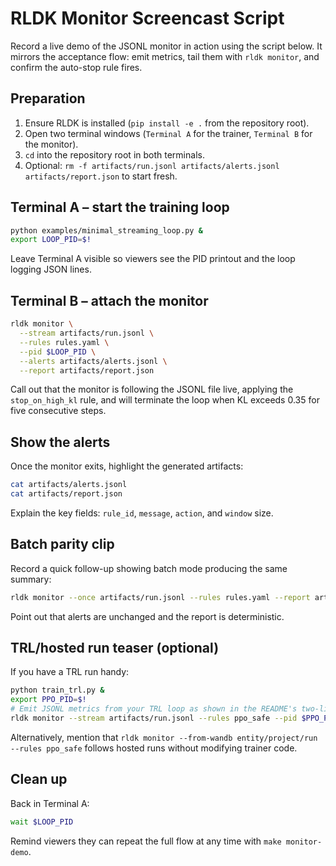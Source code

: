 # RLDK Monitor Screencast Script

Record a live demo of the JSONL monitor in action using the script below. It mirrors the acceptance flow: emit metrics, tail them
with `rldk monitor`, and confirm the auto-stop rule fires.

## Preparation

1. Ensure RLDK is installed (`pip install -e .` from the repository root).
2. Open two terminal windows (`Terminal A` for the trainer, `Terminal B` for the monitor).
3. `cd` into the repository root in both terminals.
4. Optional: `rm -f artifacts/run.jsonl artifacts/alerts.jsonl artifacts/report.json` to start fresh.

## Terminal A – start the training loop

```bash
python examples/minimal_streaming_loop.py &
export LOOP_PID=$!
```

Leave Terminal A visible so viewers see the PID printout and the loop logging JSON lines.

## Terminal B – attach the monitor

```bash
rldk monitor \
  --stream artifacts/run.jsonl \
  --rules rules.yaml \
  --pid $LOOP_PID \
  --alerts artifacts/alerts.jsonl \
  --report artifacts/report.json
```

Call out that the monitor is following the JSONL file live, applying the `stop_on_high_kl` rule, and will terminate the loop when
KL exceeds 0.35 for five consecutive steps.

## Show the alerts

Once the monitor exits, highlight the generated artifacts:

```bash
cat artifacts/alerts.jsonl
cat artifacts/report.json
```

Explain the key fields: `rule_id`, `message`, `action`, and `window` size.

## Batch parity clip

Record a quick follow-up showing batch mode producing the same summary:

```bash
rldk monitor --once artifacts/run.jsonl --rules rules.yaml --report artifacts/report.json
```

Point out that alerts are unchanged and the report is deterministic.

## TRL/hosted run teaser (optional)

If you have a TRL run handy:

```bash
python train_trl.py &
export PPO_PID=$!
# Emit JSONL metrics from your TRL loop as shown in the README's two-line logger snippet.
rldk monitor --stream artifacts/run.jsonl --rules ppo_safe --pid $PPO_PID --preset trl
```

Alternatively, mention that `rldk monitor --from-wandb entity/project/run --rules ppo_safe` follows hosted runs without modifying
trainer code.

## Clean up

Back in Terminal A:

```bash
wait $LOOP_PID
```

Remind viewers they can repeat the full flow at any time with `make monitor-demo`.
